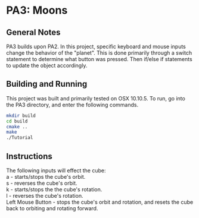 # PA3: Moons

## General Notes
PA3 builds upon PA2. In this project, specific keyboard and mouse inputs change the behavior of the "planet". This is done primarily through a switch statement to determine what button was pressed. Then if/else if statements to update the object accordingly.

## Building and Running
This project was built and primarily tested on OSX 10.10.5. To run, go into the PA3 directory, and enter the following commands.


```bash
mkdir build
cd build
cmake ..
make
./Tutorial
```

## Instructions
The following inputs will effect the cube:  
  a - starts/stops the cube's orbit.  
  s - reverses the cube's orbit.  
  k - starts/stops the the cube's rotation.  
  l - reverses the cube's rotation.  
  Left Mouse Button - stops the cube's orbit and rotation, and resets the cube back to orbiting and rotating forward.  
